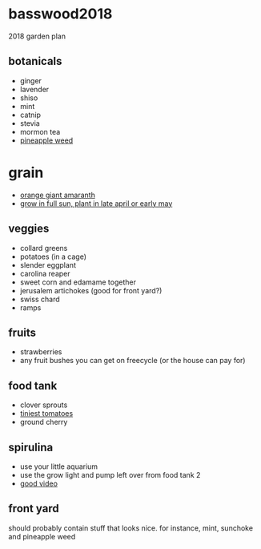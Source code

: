 # basswood2018
2018 garden plan

## botanicals
* ginger
* lavender
* shiso
* mint
* catnip
* stevia
* mormon tea
* [pineapple weed](https://growitcookitcanit.com/2011/04/12/forage-it-pineapple-weed-tea/)

# grain
* [orange giant amaranth](https://www.rareseeds.com/orange-giant/)
* [grow in full sun, plant in late april or early may](https://www.saltspringseeds.com/pages/growing-amaranth-and-quinoa-dans-scoop)

## veggies
* collard greens
* potatoes (in a cage)
* slender eggplant
* carolina reaper
* sweet corn and edamame together
* jerusalem artichokes (good for front yard?)
* swiss chard
* ramps

## fruits
* strawberries
* any fruit bushes you can get on freecycle (or the house can pay for)

## food tank
* clover sprouts
* [tiniest tomatoes](https://bestjuicytomatoes.com/the-worlds-smallest-tomato/)
* ground cherry

## spirulina
* use your little aquarium
* use the grow light and pump left over from food tank 2
* [good video](https://www.youtube.com/watch?v=ymWuUM2elcg)

## front yard
should probably contain stuff that looks nice.  for instance, mint, sunchoke and pineapple weed
